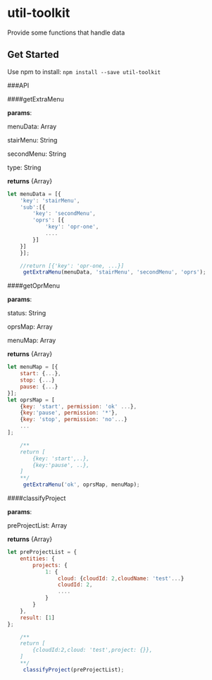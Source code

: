 # util-toolkit

Provide some functions that handle data

## Get Started
Use npm to install: `npm install --save util-toolkit`

###API

####getExtraMenu

**params**:

menuData: Array

stairMenu: String

secondMenu: String

type: String

**returns**  {Array}

```javascript
let menuData = [{
	'key': 'stairMenu',
	'sub':[{
		'key': 'secondMenu',
		'oprs': [{
			'key': 'opr-one',
			....
		}]
	}]
	}];

	//return [{'key': 'opr-one, ...}]
	 getExtraMenu(menuData, 'stairMenu', 'secondMenu', 'oprs');
```


####getOprMenu

**params**:

status: String

oprsMap: Array

menuMap: Array

**returns**  {Array}

```javascript
let menuMap = [{
	start: {...},
	stop: {...}
	pause: {...}
}];
let oprsMap = [
	{key: 'start', permission: 'ok' ...},
	{key:'pause', permission: '*'},
	{key: 'stop', permission: 'no'...}
	...
];

	/**
	return [
		{key: 'start',..},
		{key:'pause', ..},
	]
	**/
	 getExtraMenu('ok', oprsMap, menuMap);
```

####classifyProject

**params**:

preProjectList: Array

**returns**  {Array}

```javascript
let preProjectList = {
	entities: {
		projects: {
			1: {
				cloud: {cloudId: 2,cloudName: 'test'...}
				cloudId: 2,
				....
			}
		}
	},
	result: [1]
};

	/**
	return [
		{cloudId:2,cloud: 'test',project: {}},
	]
	**/
	 classifyProject(preProjectList);
```

